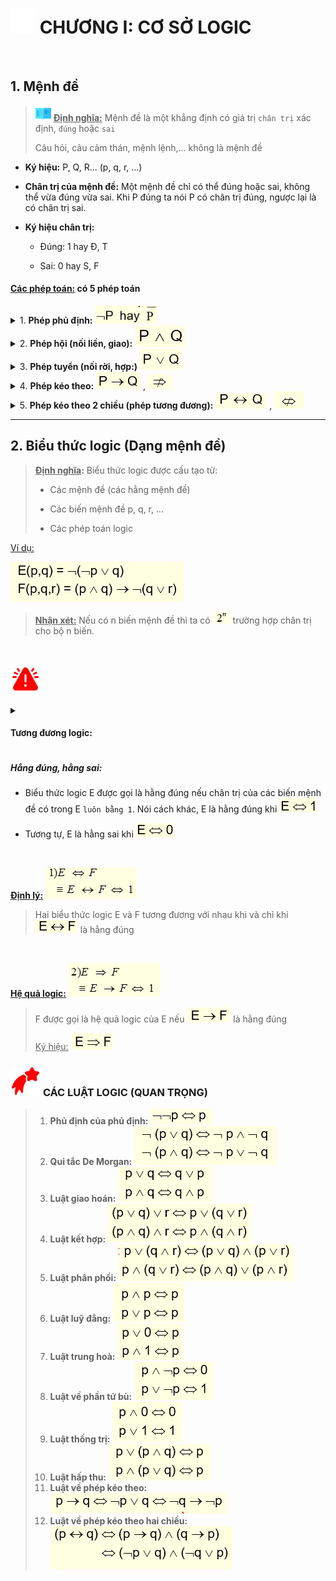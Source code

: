 # <img src="https://raw.githubusercontent.com/nhttruc/Image/master/2021/03/18-20-00-33-icons8_panda_60px.png" width="40"> CHƯƠNG I: CƠ SỞ LOGIC

<br>

## 1. Mệnh đề

> <img src="https://raw.githubusercontent.com/nhttruc/Image/master/2021/03/18-20-03-13-icons8_study_48px_1.png" width="25"> **<u>Định nghĩa:</u>** Mệnh đề là một khẳng định có giá trị `chân trị` xác định, `đúng` hoặc `sai`
> 
> Câu hỏi, câu cảm thán, mệnh lệnh,... không là mệnh đề

* **Ký hiệu:** P, Q, R... (p, q, r, ...)

* **Chân trị của mệnh đề:** Một mệnh đề chỉ có thể đúng hoặc sai, không thể vừa đúng vừa sai. Khi P đúng ta nói P có chân trị đúng, ngược lại là có chân trị sai.

* **Ký hiệu chân trị:** 
  
  * Đúng: 1 hay Đ, T
  
  * Sai: 0 hay S, F

#### <u>Các phép toán:</u> có 5 phép toán

<details>
  <summary> 1. <b>Phép phủ định:</b> <img src="https://raw.githubusercontent.com/nhttruc/Image/master/2021/03/18-20-04-46-githubimg_phep_phu.PNG" width="100"> </summary>

 <u>Bảng chân trị: </u>

  ![bang_chan_tri_phep_phu.PNG](https://raw.githubusercontent.com/nhttruc/Image/master/2021/03/18-20-06-58-bang_chan_tri_phep_phu.PNG)

</details>

<details>
  <summary>
  2. <b>Phép hội (nối liền, giao):</b> <img src="https://raw.githubusercontent.com/nhttruc/Image/master/2021/03/18-20-07-21-phep_giao.PNG">
  </summary>
   
   <u>Bảng chân trị:</u>
   
   ![bang_chan_tri_phep_giao.PNG](https://raw.githubusercontent.com/nhttruc/Image/master/2021/03/18-20-07-46-bang_chan_tri_phep_giao.PNG)

</details>

<details>
  <summary>
  3. <b>Phép tuyển (nối rời, hợp:)</b> <img src="https://raw.githubusercontent.com/nhttruc/Image/master/2021/03/18-20-08-35-phep_hop.PNG">
  </summary>
   
   <u>Bảng chân trị:</u>
   
   ![bang_chan_tri_phep_giao.PNG](https://raw.githubusercontent.com/nhttruc/Image/master/2021/03/18-20-08-58-bang_chan_tri_phep_hop.PNG)

</details>

<details>
  <summary>
  4. <b>Phép kéo theo:</b> <img src="https://raw.githubusercontent.com/nhttruc/Image/master/2021/03/18-20-09-23-phep_keo_theo.PNG"> , <img src="https://raw.githubusercontent.com/nhttruc/Image/master/2021/03/18-20-09-35-luu_y_phep_keo_theo.PNG">
  </summary>
   
   <u>Bảng chân trị:</u>
   
   ![bang_chan_tri_phep_giao.PNG](https://raw.githubusercontent.com/nhttruc/Image/master/2021/03/18-20-10-09-bang_chan_tri_phep_keo_theo.PNG)

</details>

<details>
  <summary>
  5. <b>Phép kéo theo 2 chiều (phép tương đương):</b> <img src="https://raw.githubusercontent.com/nhttruc/Image/master/2021/03/18-20-10-55-phep_tuong-duong.PNG"> , <img src="https://raw.githubusercontent.com/nhttruc/Image/master/2021/03/18-20-11-15-luu_y_phep_tuong_duong.PNG">
  </summary>
   
   <u>Bảng chân trị:</u>
   
   ![bang_chan_tri_phep_giao.PNG](https://raw.githubusercontent.com/nhttruc/Image/master/2021/03/18-20-11-55-bang_chan_tri_phep_tuong_duong.PNG)

</details>

----

## 2. Biểu thức logic (Dạng mệnh đề)

> **<u>Định nghĩa</u>:** Biểu thức logic được cấu tạo từ: 
> 
> * Các mệnh đề (các hằng mệnh đề)
> 
> * Các biến mệnh đề p, q, r, ...
> 
> * Các phép toán logic

<u>Ví dụ:</u>

![vd_bieu_thuc_logic.PNG](https://raw.githubusercontent.com/nhttruc/Image/master/2021/03/18-20-12-14-vd_bieu_thuc_logic.PNG)

> **<u>Nhận xét:</u>** Nếu có n biến mệnh đề thì ta có ![so_truong_hop.PNG](https://raw.githubusercontent.com/nhttruc/Image/master/2021/03/18-20-12-37-so_truong_hop.PNG) trường hợp chân trị cho bộ n biến.

<br>

![icons8_high_risk_48px_1.png](https://raw.githubusercontent.com/nhttruc/Image/master/2021/03/18-20-13-46-icons8_high_risk_48px_1.png)

<details>
  <summary><h4>Tương đương logic:</h4>
  </summary>

  * Hai biểu thức logic E và F được gọi là tương đương logic nếu chúng có `cùng bảng chân trị`
    
    Ký hiệu: ![ky_hieu_tuong_duong_logic.PNG](https://raw.githubusercontent.com/nhttruc/Image/master/2021/03/18-20-14-19-ky_hieu_tuong_duong_logic.PNG)

</details>

##### Hẳng đúng, hằng sai:

* Biểu thức logic E được gọi là hằng đúng nếu chân trị của các biến mệnh đề có trong E `luôn bằng 1`. Nói cách khác, E là hằng đúng khi ![dieu_kien_hang_dung.PNG](https://raw.githubusercontent.com/nhttruc/Image/master/2021/03/18-20-14-38-dieu_kien_hang_dung.PNG)

* Tương tự, E là hằng sai khi ![dieu_kien_hang_sai.PNG](https://raw.githubusercontent.com/nhttruc/Image/master/2021/03/18-20-14-49-dieu_kien_hang_sai.PNG)

<br>

**<u>Định lý:</u>** ![1.PNG](https://raw.githubusercontent.com/nhttruc/Image/master/2021/03/18-20-15-04-1.PNG)

>  Hai biểu thức logic E và F tương đương với nhau khi và chỉ khi ![e_tuong_duong_f.PNG](https://raw.githubusercontent.com/nhttruc/Image/master/2021/03/18-20-16-47-e_tuong_duong_f.PNG) là hằng đúng

<br>

**<u>Hệ quả logic:</u>** ![2.PNG](https://raw.githubusercontent.com/nhttruc/Image/master/2021/03/18-20-17-09-2.PNG)

> F được gọi là hệ quả logic của E nếu ![e_keo_theo_f.PNG](https://raw.githubusercontent.com/nhttruc/Image/master/2021/03/18-20-17-31-e_keo_theo_f.PNG) là hằng đúng
> 
> <u>Ký hiệu:</u> ![ky_hieu_he_qua_logic.PNG](https://raw.githubusercontent.com/nhttruc/Image/master/2021/03/18-20-17-50-ky_hieu_he_qua_logic.PNG)



### ![icons8_star_of_bethlehem_48px_3.png](https://raw.githubusercontent.com/nhttruc/Image/master/2021/03/18-20-18-41-icons8_star_of_bethlehem_48px_3.png) **CÁC LUẬT LOGIC** (QUAN TRỌNG)

> 1. **Phủ định của phủ định:** ![phu_dinh_cua_phu_dinh.PNG](https://raw.githubusercontent.com/nhttruc/Image/master/2021/03/18-20-19-29-phu_dinh_cua_phu_dinh.PNG)
> 2. **Qui tắc De Morgan:** ![De_Morgan.PNG](https://raw.githubusercontent.com/nhttruc/Image/master/2021/03/18-20-22-26-De_Morgan.PNG)
> 3. **Luật giao hoán:** ![Luat_giao_hoan.PNG](https://raw.githubusercontent.com/nhttruc/Image/master/2021/03/18-20-23-56-Luat_giao_hoan.PNG)
> 4. **Luật kết hợp:** ![Luat_ket_hop.PNG](https://raw.githubusercontent.com/nhttruc/Image/master/2021/03/18-20-24-54-Luat_ket_hop.PNG)
> 5. **Luật phân phối:** ![Luat_phan_phoi.PNG](https://raw.githubusercontent.com/nhttruc/Image/master/2021/03/18-20-26-51-Luat_phan_phoi.PNG)
> 6. **Luật luỹ đẳng:** ![Luat_luy_dang.PNG](https://raw.githubusercontent.com/nhttruc/Image/master/2021/03/18-20-27-44-Luat_luy_dang.PNG)
> 7. **Luật trung hoà:** ![Luat_trung_hoa.PNG](https://raw.githubusercontent.com/nhttruc/Image/master/2021/03/18-20-28-19-Luat_trung_hoa.PNG)
> 8. **Luật về phần tử bù:** ![Luat_ve_phan_tu_bu.PNG](https://raw.githubusercontent.com/nhttruc/Image/master/2021/03/18-20-29-22-Luat_ve_phan_tu_bu.PNG)
> 9. **Luật thống trị:** ![Luat_thong_tri.PNG](https://raw.githubusercontent.com/nhttruc/Image/master/2021/03/18-20-30-21-Luat_thong_tri.PNG)
> 10. **Luật hấp thu:** ![Luat_hap_thu.PNG](https://raw.githubusercontent.com/nhttruc/Image/master/2021/03/18-20-31-03-Luat_hap_thu.PNG)
> 11. **Luật về phép kéo theo:** ![Luat_ve_phep_keo_theo.PNG](https://raw.githubusercontent.com/nhttruc/Image/master/2021/03/18-20-33-44-Luat_ve_phep_keo_theo.PNG)
> 12. **Luật về phép kéo theo hai chiều:** ![Luat_ve_phep_keo_theo_2_chieu.PNG](https://raw.githubusercontent.com/nhttruc/Image/master/2021/03/18-20-36-01-Luat_ve_phep_keo_theo_2_chieu.PNG)
